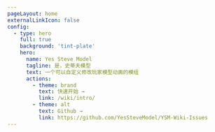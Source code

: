 ```yaml
---
pageLayout: home
externalLinkIcon: false
config:
  - type: hero
    full: true
    background: 'tint-plate'
    hero:
      name: Yes Steve Model
      tagline: 是，史蒂夫模型
      text: 一个可以自定义修改玩家模型动画的模组
      actions:
        - theme: brand
          text: 快速开始 →
          link: /wiki/intro/
        - theme: alt
          text: Github →
          link: https://github.com/YesSteveModel/YSM-Wiki-Issues
---
```

